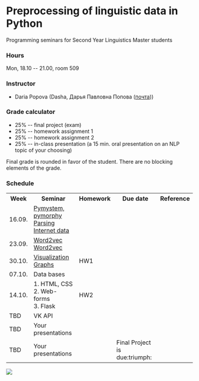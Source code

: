 # Preprocessing of linguistic data in Python

Programming seminars for Second Year Linguistics Master students

### Hours

Mon, 18.10 -- 21.00, room 509

### Instructor
* Daria Popova (Dasha, Дарья Павловна Попова ([почта](mailto:daschapopowa@gmail.com)))

### Grade calculator
* 25% -- final project (exam)
* 25% -- homework assignment 1
* 25% -- homework assignment 2
* 25% -- in-class presentation (a 15 min. oral presentation on an NLP topic of your choosing)

Final grade is rounded in favor of the student. There are no blocking elements of the grade. 

### Schedule
<table>
  <tr>
    <th>Week</th>
    <th>Seminar</th>
    <th>Homework</th>
    <th>Due date</th>
    <th>Reference</th>
  </tr>
   <tr>
    <td>16.09.</td>
    <td><a href="./PPSem1.ipynb">Pymystem, pymorphy</a><br>
    <a href="./PPSem2.ipynb">Parsing Internet data</a></td>
    <td></td>
    <td></td>
    <td>
    </td>
  </tr>
  <tr>
    <td>23.09.</td>
    <td><a href="./Word2vec(2).md">Word2vec</a><br>
      <a href="./Word2vec(2).ipynb">Word2vec</a>
    </td>
    <td></td>
    <td></td>
    <td>
    </td>
  </tr>
    <td>30.10.</td>
    <td><a href="./PPVisualization.ipynb">Visualization</a><br>
      <a href="./Networkx(1).ipynb">Graphs</a></td>
    <td>HW1</td>
    <td></td>
    <td></td>
   </tr>
    <tr>
    <td>07.10.</td>
    <td>Data bases</td>
    <td></td>
    <td></td>
    <td>
  </td>
  </tr>
    <tr>
    <td>14.10.</td>
    <td>1. HTML, CSS<br>
  2. Web-forms<br>
      3. Flask
  </td>
    <td> HW2 </td>
    <td></td>
    <td></td>
  </tr>
    <tr>
    <td>TBD</td>
    <td>VK API</td>
    <td></td>
    <td></td>
  </tr>
    <tr>
    <td>TBD</td>
    <td>Your presentations
  </td>
    <td></td>
    <td></td>
    <td></td>
  </tr>
  </tr>
    <tr>
    <td>TBD</td>
    <td>Your presentations</td>
    <td></td>
    <td>Final Project is due:triumph:</td>
    <td></td>
  </tr>
</table>

![](https://kateennals.files.wordpress.com/2016/08/boa-constrictor-little-prince.jpg)
